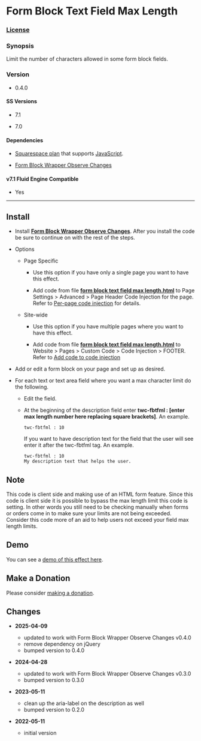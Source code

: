 # Form Block Text Field Max Length

### [License][1]

### Synopsis

Limit the number of characters allowed in some form block fields.

### Version

  * 0.4.0

#### SS Versions

  * 7.1
  
  * 7.0

#### Dependencies

  * [Squarespace plan][2] that supports [JavaScript][3].
  
  * [Form Block Wrapper Observe Changes][4]

#### v7.1 Fluid Engine Compatible

  * Yes

---

## Install

* Install **[Form Block Wrapper Observe Changes][4]**. After you install the
  code be sure to continue on with the rest of the steps.
  
* Options

  * Page Specific
  
    * Use this option if you have only a single page you want to have this
      effect.
      
    * Add code from file **[form block text field max length.html][5]** to Page
      Settings > Advanced > Page Header Code Injection for the page. Refer to
      [Per-page code injection][6] for details.
      
  * Site-wide
  
    * Use this option if you have multiple pages where you want to have this
      effect.
      
    * Add code from file **[form block text field max length.html][5]** to
      Website > Pages > Custom Code > Code Injection > FOOTER. Refer to [Add
      code to code injection][7]
      
* Add or edit a form block on your page and set up as desired.
  
* For each text or text area field where you want a max character limit do the
  following.
  
  * Edit the field.
    
  * At the beginning of the description field enter **twc-fbtfml : [enter max
    length number here replacing square brackets]**. An example.
    
    ```text
    twc-fbtfml : 10
    ```
    
    If you want to have description text for the field that the user will see
    enter it after the twc-fbtfml tag. An example.
    
    ```text
    twc-fbtfml : 10
    My description text that helps the user.
    ```

## Note

This code is client side and making use of an HTML form feature. Since this code
is client side it is possible to bypass the max length limit this code is
setting. In other words you still need to be checking manually when forms or
orders come in to make sure your limits are not being exceeded. Consider this
code more of an aid to help users not exceed your field max length limits.

## Demo

You can see a [demo of this effect here][9].

## Make a Donation

Please consider [making a donation][10].

## Changes

* **2025-04-09**

  * updated to work with Form Block Wrapper Observe Changes v0.4.0
  * remove dependency on jQuery
  * bumped version to 0.4.0
  
* **2024-04-28**

  * updated to work with Form Block Wrapper Observe Changes v0.3.0
  * bumped version to 0.3.0
  
* **2023-05-11**

  * clean up the aria-label on the description as well
  * bumped version to 0.2.0
  
* **2022-05-11**

  * initial version

[1]: https://github.com/tomsWebConsulting/twcsl/blob/main/LICENSE.txt#L1
[2]: https://www.squarespace.com/pricing
[3]: https://en.wikipedia.org/wiki/JavaScript
[4]: https://github.com/tomsWebConsulting/twcsl/tree/main/Block/Form/Form%20Block%20Wrapper%20Observe%20Changes#form-block-wrapper-observe-changes
[5]: form%20block%20text%20field%20max%20length.html#L1
[6]: https://support.squarespace.com/hc/en-us/articles/205815908-Using-code-injection#toc-per-page-code-injection
[7]: https://support.squarespace.com/hc/en-us/articles/205815908-Using-code-injection#toc-add-code-to-code-injection
[8]: https://support.squarespace.com/hc/en-us/articles/207099587-Using-private-browsing-or-incognito-mode
[9]: https://toms-web-consulting-demos.squarespace.com/form-block-text-field-max-length?password=twcdemos
[10]: https://github.com/tomsWebConsulting/twcsl#make-a-donation

